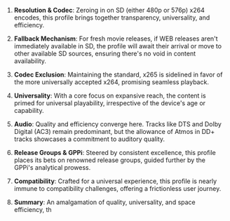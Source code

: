 1. **Resolution & Codec**: Zeroing in on SD (either 480p or 576p) x264 encodes, this profile brings together transparency, universality, and efficiency.

2. **Fallback Mechanism**: For fresh movie releases, if WEB releases aren't immediately available in SD, the profile will await their arrival or move to other available SD sources, ensuring there's no void in content availability.

3. **Codec Exclusion**: Maintaining the standard, x265 is sidelined in favor of the more universally accepted x264, promising seamless playback.

4. **Universality**: With a core focus on expansive reach, the content is primed for universal playability, irrespective of the device's age or capability.

5. **Audio**: Quality and efficiency converge here. Tracks like DTS and Dolby Digital (AC3) remain predominant, but the allowance of Atmos in DD+ tracks showcases a commitment to auditory quality.

6. **Release Groups & GPPi**: Steered by consistent excellence, this profile places its bets on renowned release groups, guided further by the GPPi's analytical prowess.

7. **Compatibility**: Crafted for a universal experience, this profile is nearly immune to compatibility challenges, offering a frictionless user journey.

8. **Summary**: An amalgamation of quality, universality, and space efficiency, th